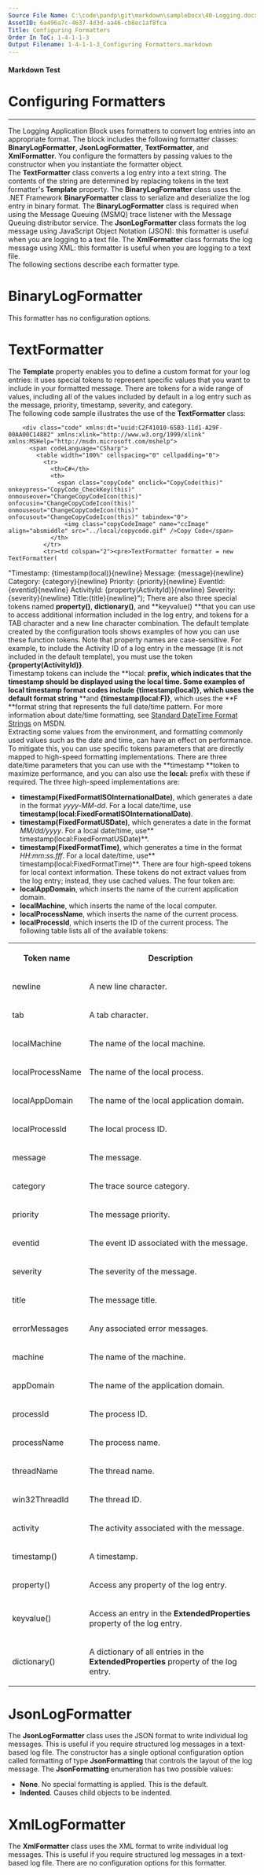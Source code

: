 ```yaml
---
Source File Name: C:\code\pandp\git\markdown\sampleDocx\40-Logging.docx
AssetID: 6a496a7c-4637-4d3d-aa46-cb8ec1af8fca
Title: Configuring Formatters
Order In ToC: 1-4-1-1-3
Output Filename: 1-4-1-1-3_Configuring Formatters.markdown
---
```


#### Markdown Test ####
# Configuring Formatters #
----------

The Logging Application Block uses formatters to convert log entries into an appropriate format. The block includes the following formatter classes: **BinaryLogFormatter**, **JsonLogFormatter**, **TextFormatter**, and **XmlFormatter**. You configure the formatters by passing values to the constructor when you instantiate the formatter object.  
The **TextFormatter** class converts a log entry into a text string. The contents of the string are determined by replacing tokens in the text formatter's **Template** property. The **BinaryLogFormatter** class uses the .NET Framework **BinaryFormatter** class to serialize and deserialize the log entry in binary format. The **BinaryLogFormatter** class is required when using the Message Queuing (MSMQ) trace listener with the Message Queuing distributor service. The **JsonLogFormatter** class formats the log message using JavaScript Object Notation (JSON): this formatter is useful when you are logging to a text file. The **XmlFormatter** class formats the log message using XML: this formatter is useful when you are logging to a text file.  
The following sections describe each formatter type.  

# BinaryLogFormatter #
This formatter has no configuration options.  

# TextFormatter #
The **Template** property enables you to define a custom format for your log entries: it uses special tokens to represent specific values that you want to include in your formatted message. There are tokens for a wide range of values, including all of the values included by default in a log entry such as the message, priority, timestamp, severity, and category.  
The following code sample illustrates the use of the **TextFormatter** class:  

        <div class="code" xmlns:dt="uuid:C2F41010-65B3-11d1-A29F-00AA00C14882" xmlns:xlink="http://www.w3.org/1999/xlink" xmlns:MSHelp="http://msdn.microsoft.com/mshelp">
          <span codeLanguage="CSharp">
            <table width="100%" cellspacing="0" cellpadding="0">
              <tr>
                <th>C#</th>
                <th>
                  <span class="copyCode" onclick="CopyCode(this)" onkeypress="CopyCode_CheckKey(this)" onmouseover="ChangeCopyCodeIcon(this)" onfocusin="ChangeCopyCodeIcon(this)" onmouseout="ChangeCopyCodeIcon(this)" onfocusout="ChangeCopyCodeIcon(this)" tabindex="0">
                    <img class="copyCodeImage" name="ccImage" align="absmiddle" src="../local/copycode.gif" />Copy Code</span>
                </th>
              </tr>
              <tr><td colspan="2"><pre>TextFormatter formatter = new TextFormatter(
"Timestamp: {timestamp(local)}{newline}
Message: {message}{newline}
Category: {category}{newline}
Priority: {priority}{newline}
EventId: {eventid}{newline}
ActivityId: {property(ActivityId)}{newline}
Severity: {severity}{newline}
Title:{title}{newline}");</pre></td></tr>
            </table>
          </span>
        </div>
      There are also three special tokens named **property()**, **dictionary()**, and **keyvalue() **that you can use to access additional information included in the log entry, and tokens for a TAB character and a new line character combination. The default template created by the configuration tools shows examples of how you can use these function tokens. Note that property names are case-sensitive. For example, to include the Activity ID of a log entry in the message (it is not included in the default template), you must use the token **{property(ActivityId)}**.   
Timestamp tokens can include the **local: **prefix, which indicates that the timestamp should be displayed using the local time. Some examples of local timestamp format codes include **{timestamp(local)}**, which uses the default format string** **and **{timestamp(local:F)}**, which uses the **F **format string that represents the full date/time pattern. For more information about date/time formatting, see <a href="http://msdn2.microsoft.com/en-us/library/az4se3k1.aspx" xmlns:dt="uuid:C2F41010-65B3-11d1-A29F-00AA00C14882" xmlns:xlink="http://www.w3.org/1999/xlink" xmlns:MSHelp="http://msdn.microsoft.com/mshelp">Standard DateTime Format Strings</a> on MSDN.  
Extracting some values from the environment, and formatting commonly used values such as the date and time, can have an effect on performance. To mitigate this, you can use specific tokens parameters that are directly mapped to high-speed formatting implementations. There are three date/time parameters that you can use with the **timestamp **token to maximize performance, and you can also use the **local:** prefix with these if required. The three high-speed implementations are:  
+ **timestamp(FixedFormatISOInternationalDate)**, which generates a date in the format <i>yyyy-MM-dd</i>. For a local date/time, use **timestamp(local:FixedFormatISOInternationalDate)**.
+ **timestamp(FixedFormatUSDate)**, which generates a date in the format <i>MM/dd/yyyy</i>. For a local date/time, use** timestamp(local:FixedFormatUSDate)**.
+ **timestamp(FixedFormatTime)**, which generates a time in the format <i>HH:mm:ss.fff</i>. For a local date/time, use** timestamp(local:FixedFormatTime)**.
There are four high-speed tokens for local context information. These tokens do not extract values from the log entry; instead, they use cached values. The four token are:  
+ **localAppDomain**, which inserts the name of the current application domain.
+ **localMachine**, which inserts the name of the local computer.
+ **localProcessName**, which inserts the name of the current process.
+ **localProcessId**, which inserts the ID of the current process.
The following table lists all of the available tokens:  
<table xmlns:xlink="http://www.w3.org/1999/xlink"><tr><th><p>Token name</p></th><th><p>Description</p></th></tr><tr><td><p>newline</p></td><td><p>A new line character.</p></td></tr><tr><td><p>tab</p></td><td><p>A tab character.</p></td></tr><tr><td><p>localMachine</p></td><td><p>The name of the local machine.</p></td></tr><tr><td><p>localProcessName</p></td><td><p>The name of the local process.</p></td></tr><tr><td><p>localAppDomain</p></td><td><p>The name of the local application domain.</p></td></tr><tr><td><p>localProcessId</p></td><td><p>The local process ID.</p></td></tr><tr><td><p>message</p></td><td><p>The message.</p></td></tr><tr><td><p>category</p></td><td><p>The trace source category.</p></td></tr><tr><td><p>priority</p></td><td><p>The message priority.</p></td></tr><tr><td><p>eventid</p></td><td><p>The event ID associated with the message.</p></td></tr><tr><td><p>severity</p></td><td><p>The severity of the message.</p></td></tr><tr><td><p>title</p></td><td><p>The message title.</p></td></tr><tr><td><p>errorMessages</p></td><td><p>Any associated error messages.</p></td></tr><tr><td><p>machine</p></td><td><p>The name of the machine.</p></td></tr><tr><td><p>appDomain</p></td><td><p>The name of the application domain.</p></td></tr><tr><td><p>processId</p></td><td><p>The process ID.</p></td></tr><tr><td><p>processName</p></td><td><p>The process name.</p></td></tr><tr><td><p>threadName</p></td><td><p>The thread name.</p></td></tr><tr><td><p>win32ThreadId</p></td><td><p>The thread ID.</p></td></tr><tr><td><p>activity</p></td><td><p>The activity associated with the message.</p></td></tr><tr><td><p>timestamp()</p></td><td><p>A timestamp.</p></td></tr><tr><td><p>property()</p></td><td><p>Access any property of the log entry.</p></td></tr><tr><td><p>keyvalue()</p></td><td><p>Access an entry in the <b>ExtendedProperties</b> property of the log entry.</p></td></tr><tr><td><p>dictionary()</p></td><td><p>A dictionary of all entries in the <b>ExtendedProperties</b> property of the log entry.</p></td></tr></table>

# JsonLogFormatter #
The **JsonLogFormatter** class uses the JSON format to write individual log messages. This is useful if you require structured log messages in a text-based log file. The constructor has a single optional configuration option called formatting of type **JsonFormatting** that controls the layout of the log message. The **JsonFormatting** enumeration has two possible values:  
+ **None**. No special formatting is applied. This is the default.
+ **Indented**. Causes child objects to be indented.

# XmlLogFormatter #
The **XmlFormatter** class uses the XML format to write individual log messages. This is useful if you require structured log messages in a text-based log file. There are no configuration options for this formatter.  
